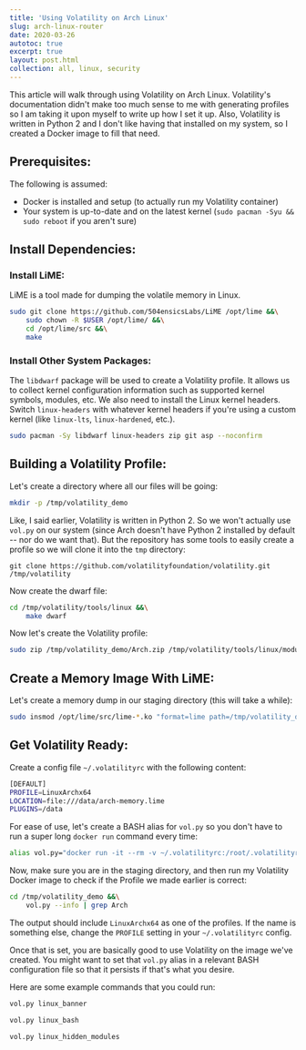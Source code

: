```yaml
---
title: 'Using Volatility on Arch Linux'
slug: arch-linux-router
date: 2020-03-26
autotoc: true
excerpt: true
layout: post.html
collection: all, linux, security
---
```


This article will walk through using Volatility on Arch Linux. Volatility's documentation didn't make too much sense to me with generating profiles so I am taking it upon myself to write up how I set it up. Also, Volatility is written in Python 2 and I don't like having that installed on my system, so I created a Docker image to fill that need.

## Prerequisites:

The following is assumed:
- Docker is installed and setup (to actually run my Volatility container)
- Your system is up-to-date and on the latest kernel (`sudo pacman -Syu && sudo reboot` if you aren't sure)

## Install Dependencies:

### Install LiME:

LiME is a tool made for dumping the volatile memory in Linux.

```bash 
sudo git clone https://github.com/504ensicsLabs/LiME /opt/lime &&\
    sudo chown -R $USER /opt/lime/ &&\
    cd /opt/lime/src &&\
    make
```

### Install Other System Packages:

The `libdwarf` package will be used to create a Volatility profile. It allows us to collect kernel configuration information such as supported kernel symbols, modules, etc. We also need to install the Linux kernel headers. Switch `linux-headers` with whatever kernel headers if you're using a custom kernel (like `linux-lts`, `linux-hardened`, etc.).

```bash
sudo pacman -Sy libdwarf linux-headers zip git asp --noconfirm
```


## Building a Volatility Profile:

Let's create a directory where all our files will be going:

```bash
mkdir -p /tmp/volatility_demo
```


Like, I said earlier, Volatility is written in Python 2. So we won't actually use `vol.py` on our system (since Arch doesn't have Python 2 installed by default -- nor do we want that). But the repository has some tools to easily create a profile so we will clone it into the `tmp` directory:

`git clone https://github.com/volatilityfoundation/volatility.git /tmp/volatility`


Now create the dwarf file:

```bash
cd /tmp/volatility/tools/linux &&\
    make dwarf
``` 

Now let's create the Volatility profile:


```bash
sudo zip /tmp/volatility_demo/Arch.zip /tmp/volatility/tools/linux/module.dwarf /usr/lib/modules/$(uname -r)/build/System.map
```

## Create a Memory Image With LiME:

Let's create a memory dump in our staging directory (this will take a while):

```bash
sudo insmod /opt/lime/src/lime-*.ko "format=lime path=/tmp/volatility_demo/arch-memory.lime digest=sha512" 
```

## Get Volatility Ready:

Create a config file `~/.volatilityrc` with the following content:

```bash
[DEFAULT]
PROFILE=LinuxArchx64
LOCATION=file:///data/arch-memory.lime
PLUGINS=/data
```

For ease of use, let's create a BASH alias for `vol.py` so you don't have to run a super long `docker run` command every time:

```bash
alias vol.py="docker run -it --rm -v ~/.volatilityrc:/root/.volatilityrc -w /data -v ${PWD}:/data heywoodlh/volatility --conf-file /root/.volatilityrc $@"
```


Now, make sure you are in the staging directory, and then run my Volatility Docker image to check if the Profile we made earlier is correct:

```bash
cd /tmp/volatility_demo &&\
    vol.py --info | grep Arch
```

The output should include `LinuxArchx64` as one of the profiles. If the name is something else, change the `PROFILE` setting in your `~/.volatilityrc` config.


Once that is set, you are basically good to use Volatility on the image we've created. You might want to set that `vol.py` alias in a relevant BASH configuration file so that it persists if that's what you desire.


Here are some example commands that you could run:

```bash
vol.py linux_banner

vol.py linux_bash

vol.py linux_hidden_modules
```
